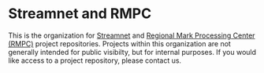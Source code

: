 # Streamnet and RMPC

This is the organization for <a href="https://www.streamnet.org">Streamnet</a> and <a href="https://www.rmpc.org">Regional Mark Processing Center (RMPC)</a> project repositories. Projects within this organization are not generally intended for public visibilty, but for internal purposes. If you would like access to a project repository, please contact us.
